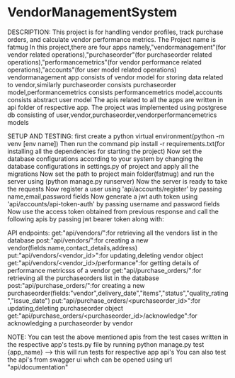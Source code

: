 # VendorManagementSystem

DESCRIPTION:
This project is for handling vendor profiles, track purchase orders, and calculate vendor performance metrics.
The Project name is fatmug
In this project,there are four apps namely,"vendormanagement"(for vendor related operations),"purchaseorder"(for purchaseorder related operations),"performancemetrics"(for vendor performance related operations),"accounts"(for user model related operations)
vendormanagement app consists of vendor model for storing data related to vendor,similarly purchaseorder consists purchaseorder model,performancemetrics consists performancemetrics model,accounts consists abstract user model
The apis related to all the apps are written in api folder of respective app.
The project was implemented using postgrese db consisting of user,vendor,purchaseorder,vendorperformancemetrics models

SETUP AND TESTING:
first create a python virtual environment(python -m venv [env name])
Then run the command pip install -r requirements.txt(for installing all the dependencies for starting the project)
Now set the database configurations according to your system by changing the database configurations in settings.py of project and apply all the migrations
Now set the path to project main folder(fatmug) and run the server using (python manage.py runserver)
Now the server is ready to take the requests
Now register a user using 'api/accounts/register' by passing name,email,password fields
Now generate a jwt auth token using 'api/accounts/api-token-auth' by passing username and password fields
Now use the access token obtained from previous response and call the following apis by passing jwt bearer token along with:

API endpoints:
get:"api/vendors/":for retrieving all the vendors list in the database
post:"api/vendors/":for creating a new vendor(fields:name,contact_details,address)
put:"api/vendors/<vendor_id>":for updating,deleting vendor object
get:"api/vendors/<vendor_id>/performance":for getting details of performance metricsss of a vendor
get:"api/purchase_orders/":for retrieving all the purchaseorders list in the database
post:"api/purchase_orders/":for creating a new purchaseorder(fields:"vendor",delivery_date","items","status","quality_rating","issue_date")
put:"api/purchase_orders/<purchaseorder_id>":for updating,deleting purchaseorder object
get:"api/purchase_orders/<purchaseorder_id>/acknowledge":for acknowledging a purchaseorder by vendor

NOTE:
You can test the above mentioned apis from the test cases written in the respective app's tests.py file by running python manage.py test {app_name} --> this will run tests for respective app api's
You can also test the api's from swagger ui whch can be opened using url "api/documentation"

